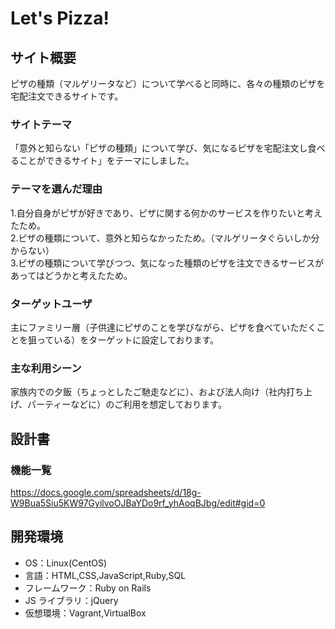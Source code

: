 # Let's Pizza!

## サイト概要

  ピザの種類（マルゲリータなど）について学べると同時に、各々の種類のピザを宅配注文できるサイトです。

### サイトテーマ

  「意外と知らない「ピザの種類」について学び、気になるピザを宅配注文し食べることができるサイト」をテーマにしました。

### テーマを選んだ理由

  1.自分自身がピザが好きであり、ピザに関する何かのサービスを作りたいと考えたため。<br>
  2.ピザの種類について、意外と知らなかったため。（マルゲリータぐらいしか分からない）<br>
  3.ピザの種類について学びつつ、気になった種類のピザを注文できるサービスがあってはどうかと考えたため。

### ターゲットユーザ

  主にファミリー層（子供達にピザのことを学びながら、ピザを食べていただくことを狙っている）をターゲットに設定しております。

### 主な利用シーン

  家族内での夕飯（ちょっとしたご馳走などに）、および法人向け（社内打ち上げ、パーティーなどに）のご利用を想定しております。

## 設計書

### 機能一覧
  https://docs.google.com/spreadsheets/d/18g-W9Bua5Siu5KW97GyilvoOJBaYDo9rf_yhAoqBJbg/edit#gid=0

## 開発環境

- OS：Linux(CentOS)
- 言語：HTML,CSS,JavaScript,Ruby,SQL
- フレームワーク：Ruby on Rails
- JS ライブラリ：jQuery
- 仮想環境：Vagrant,VirtualBox
